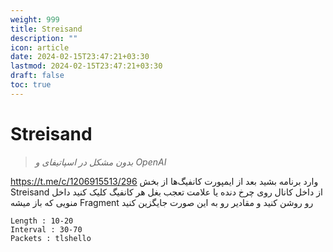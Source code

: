 ```yaml
---
weight: 999
title: Streisand
description: ""
icon: article
date: 2024-02-15T23:47:21+03:30
lastmod: 2024-02-15T23:47:21+03:30
draft: false
toc: true
---
```

# Streisand

> *بدون مشکل در اسپاتیفای و OpenAI*

https://t.me/c/1206915513/296
وارد برنامه بشید بعد از ایمپورت کانفیگ‌ها از بخش Streisand از داخل کانال
روی چرخ دنده یا علامت تعجب بغل هر کانفیگ کلیک کنید داخل منویی که باز میشه Fragment رو روشن کنید و مقادیر رو به این صورت جایگزین کنید

```
Length : 10-20
Interval : 30-70
Packets : tlshello
```


